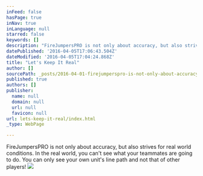 ```yaml
---
inFeed: false
hasPage: true
inNav: true
inLanguage: null
starred: false
keywords: []
description: "FireJumpersPRO is not only about accuracy, but also strives for real world conditions. In the real world, you can't see what your teammates are going to do. You can only see your own unit's line path and not that of other players!"
datePublished: '2016-04-05T17:06:43.504Z'
dateModified: '2016-04-05T17:04:24.868Z'
title: "Let's Keep It Real"
author: []
sourcePath: _posts/2016-04-01-firejumperspro-is-not-only-about-accuracy-but-also-strives.md
published: true
authors: []
publisher:
  name: null
  domain: null
  url: null
  favicon: null
url: lets-keep-it-real/index.html
_type: WebPage

---
```

FireJumpersPRO is not only about accuracy, but also strives for real world conditions. In the real world, you can't see what your teammates are going to do. You can only see your own unit's line path and not that of other players!
![](https://the-grid-user-content.s3-us-west-2.amazonaws.com/e03e217c-1c2c-44b8-85d1-a532b50106e5.gif)